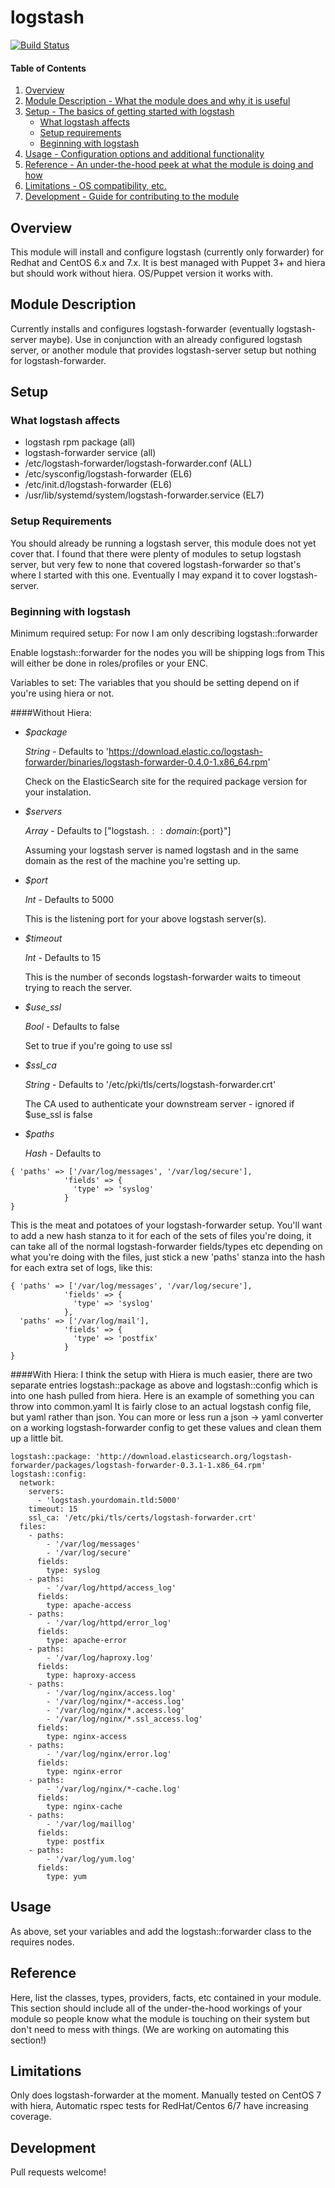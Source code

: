 # logstash

[![Build Status](https://travis-ci.org/jordanconway/puppet-logstash.png)](https://travis-ci.org/jordanconway/puppet-logstash)

#### Table of Contents

1. [Overview](#overview)
2. [Module Description - What the module does and why it is useful](#module-description)
3. [Setup - The basics of getting started with logstash](#setup)
    * [What logstash affects](#what-logstash-affects)
    * [Setup requirements](#setup-requirements)
    * [Beginning with logstash](#beginning-with-logstash)
4. [Usage - Configuration options and additional functionality](#usage)
5. [Reference - An under-the-hood peek at what the module is doing and how](#reference)
5. [Limitations - OS compatibility, etc.](#limitations)
6. [Development - Guide for contributing to the module](#development)

## Overview

This module will install and configure logstash (currently only forwarder) for
Redhat and CentOS 6.x and 7.x.
It is best managed with Puppet 3+ and hiera but should work without hiera.
OS/Puppet version it works with.

## Module Description

Currently installs and configures logstash-forwarder (eventually 
logstash-server maybe). Use in conjunction with an already configured
logstash server, or another module that provides logstash-server setup
but nothing for logstash-forwarder.

## Setup

### What logstash affects

* logstash rpm package (all)
* logstash-forwarder service (all)
* /etc/logstash-forwarder/logstash-forwarder.conf (ALL)
* /etc/sysconfig/logstash-forwarder (EL6)
* /etc/init.d/logstash-forwarder (EL6)
* /usr/lib/systemd/system/logstash-forwarder.service (EL7)

### Setup Requirements

You should already be running a logstash server, this module does not yet cover that.
I found that there were plenty of modules to setup logstash server, but very few to none
that covered logstash-forwarder so that's where I started with this one. Eventually I may
expand it to cover logstash-server.

### Beginning with logstash

Minimum required setup: For now I am only describing logstash::forwarder

Enable logstash::forwarder for the nodes you will be shipping logs from
This will either be done in roles/profiles or your ENC.

Variables to set: The variables that you should be setting depend on if you're using hiera or not.

####Without Hiera:

* *$package*

  _String_ - Defaults to 'https://download.elastic.co/logstash-forwarder/binaries/logstash-forwarder-0.4.0-1.x86_64.rpm'

  Check on the ElasticSearch site for the required package version for your instalation.


* *$servers*

  _Array_ - Defaults to ["logstash.${::domain}:${port}"]

  Assuming your logstash server is named logstash and in the same domain as the rest of the machine you're setting up.


* *$port*

  _Int_ - Defaults to 5000

  This is the listening port for your above logstash server(s).


* *$timeout*

  _Int_ - Defaults to 15

  This is the number of seconds logstash-forwarder waits to timeout trying to reach the server.


* *$use_ssl*

  _Bool_ - Defaults to false

  Set to true if you're going to use ssl


* *$ssl_ca*

  _String_ - Defaults to '/etc/pki/tls/certs/logstash-forwarder.crt'

  The CA used to authenticate your downstream server - ignored if $use_ssl is false


* *$paths*

  _Hash_ - Defaults to
```
{ 'paths' => ['/var/log/messages', '/var/log/secure'],
            'fields' => {
              'type' => 'syslog'
            }
}
```
  This is the meat and potatoes of your logstash-forwarder setup. You'll want to add a new hash
  stanza to it for each of the sets of files you're doing, it can take all of the normal
  logstash-forwarder fields/types etc depending on what you're doing with the files, just
  stick a new 'paths' stanza into the hash for each extra set of logs, like this:
```
{ 'paths' => ['/var/log/messages', '/var/log/secure'],
            'fields' => {
              'type' => 'syslog'
            },
  'paths' => ['/var/log/mail'],
            'fields' => {
              'type' => 'postfix'
            }
}
```

####With Hiera:
I think the setup with Hiera is much easier, there are two separate entries logstash::package
as above and logstash::config which is into one hash pulled from hiera. 
Here is an example of something you can throw into common.yaml
It is fairly close to an actual logstash config file, but yaml rather than json.
You can more or less run a json -> yaml converter on a working logstash-forwarder config to
get these values and clean them up a little bit.
```
logstash::package: 'http://download.elasticsearch.org/logstash-forwarder/packages/logstash-forwarder-0.3.1-1.x86_64.rpm'
logstash::config:
  network:
    servers:
      - 'logstash.yourdomain.tld:5000'
    timeout: 15
    ssl_ca: '/etc/pki/tls/certs/logstash-forwarder.crt'
  files:
    - paths:
        - '/var/log/messages'
        - '/var/log/secure'
      fields:
        type: syslog
    - paths:
        - '/var/log/httpd/access_log'
      fields:
        type: apache-access
    - paths:
        - '/var/log/httpd/error_log'
      fields:
        type: apache-error
    - paths:
        - '/var/log/haproxy.log'
      fields:
        type: haproxy-access
    - paths:
        - '/var/log/nginx/access.log'
        - '/var/log/nginx/*-access.log'
        - '/var/log/nginx/*.access.log'
        - '/var/log/nginx/*.ssl_access.log'
      fields:
        type: nginx-access
    - paths:
        - '/var/log/nginx/error.log'
      fields:
        type: nginx-error
    - paths:
        - '/var/log/nginx/*-cache.log'
      fields:
        type: nginx-cache
    - paths:
        - '/var/log/maillog'
      fields:
        type: postfix
    - paths:
        - '/var/log/yum.log'
      fields:
        type: yum
```

## Usage

As above, set your variables and add the logstash::forwarder class to the requires nodes.

## Reference

Here, list the classes, types, providers, facts, etc contained in your module.
This section should include all of the under-the-hood workings of your module so
people know what the module is touching on their system but don't need to mess
with things. (We are working on automating this section!)

## Limitations

Only does logstash-forwarder at the moment. Manually tested on CentOS 7 with hiera,
Automatic rspec tests for RedHat/Centos 6/7 have increasing coverage.

## Development

Pull requests welcome!

